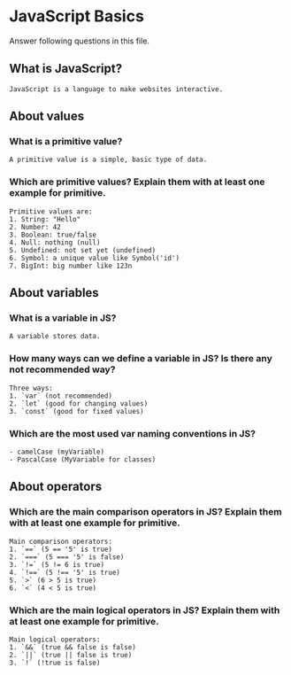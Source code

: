 # JavaScript Basics

Answer following questions in this file.

## What is JavaScript?

```
JavaScript is a language to make websites interactive.

```

## About values

### What is a primitive value?

```
A primitive value is a simple, basic type of data.

```

### Which are primitive values? Explain them with at least one example for primitive.

```
Primitive values are:
1. String: "Hello"
2. Number: 42
3. Boolean: true/false
4. Null: nothing (null)
5. Undefined: not set yet (undefined)
6. Symbol: a unique value like Symbol('id')
7. BigInt: big number like 123n

```

## About variables

### What is a variable in JS?

```
A variable stores data.

```

### How many ways can we define a variable in JS? Is there any not recommended way?

```
Three ways: 
1. `var` (not recommended)
2. `let` (good for changing values)
3. `const` (good for fixed values)

```

### Which are the most used var naming conventions in JS?

```
- camelCase (myVariable)
- PascalCase (MyVariable for classes)

```

## About operators

### Which are the main comparison operators in JS? Explain them with at least one example for primitive.

```
Main comparison operators:
1. `==` (5 == '5' is true)
2. `===` (5 === '5' is false)
3. `!=` (5 != 6 is true)
4. `!==` (5 !== '5' is true)
5. `>` (6 > 5 is true)
6. `<` (4 < 5 is true)

```

### Which are the main logical operators in JS? Explain them with at least one example for primitive.

```
Main logical operators:
1. `&&` (true && false is false)
2. `||` (true || false is true)
3. `!` (!true is false)

```
